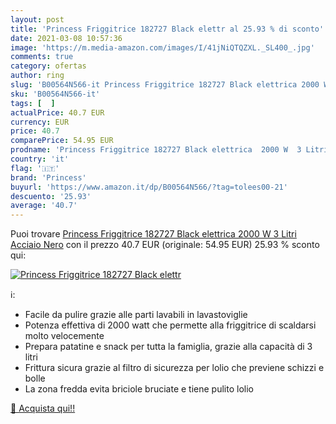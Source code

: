 ```yaml
---
layout: post
title: 'Princess Friggitrice 182727 Black elettr al 25.93 % di sconto'
date: 2021-03-08 10:57:36
image: 'https://m.media-amazon.com/images/I/41jNiQTQZXL._SL400_.jpg'
comments: true
category: ofertas
author: ring
slug: 'B00564N566-it Princess Friggitrice 182727 Black elettrica 2000 W 3 Litri...'
sku: 'B00564N566-it'
tags: [  ]
actualPrice: 40.7 EUR
currency: EUR
price: 40.7
comparePrice: 54.95 EUR
prodname: 'Princess Friggitrice 182727 Black elettrica  2000 W  3 Litri  Acciaio  Nero'
country: 'it'
flag: '🇮🇹'
brand: 'Princess'
buyurl: 'https://www.amazon.it/dp/B00564N566/?tag=tolees00-21'
descuento: '25.93'
average: '40.7'
---
```


Puoi trovare [Princess Friggitrice 182727 Black elettrica  2000 W  3 Litri  Acciaio  Nero](https://www.amazon.it/dp/B00564N566/?tag=tolees00-21) con il prezzo 40.7 EUR (originale: 54.95 EUR) 25.93 % sconto qui:

[![Princess Friggitrice 182727 Black elettr](https://m.media-amazon.com/images/I/41jNiQTQZXL._SL400_.jpg)](https://www.amazon.it/dp/B00564N566/?tag=tolees00-21)

ℹ️:

- Facile da pulire grazie alle parti lavabili in lavastoviglie
- Potenza effettiva di 2000 watt che permette alla friggitrice di scaldarsi molto velocemente
- Prepara patatine e snack per tutta la famiglia, grazie alla capacità di 3 litri
- Frittura sicura grazie al filtro di sicurezza per lolio che previene schizzi e bolle
- La zona fredda evita briciole bruciate e tiene pulito lolio

[🛒 Acquista qui!!](https://www.amazon.it/dp/B00564N566/?tag=tolees00-21)
